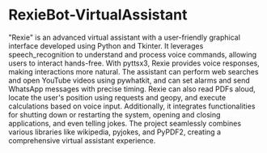 # RexieBot-VirtualAssistant
"Rexie" is an advanced virtual assistant with a user-friendly graphical interface developed using Python and Tkinter. It leverages speech_recognition to understand and process voice commands, allowing users to interact hands-free. With pyttsx3, Rexie provides voice responses, making interactions more natural. The assistant can perform web searches and open YouTube videos using pywhatkit, and can set alarms and send WhatsApp messages with precise timing. Rexie can also read PDFs aloud, locate the user's position using requests and geopy, and execute calculations based on voice input. Additionally, it integrates functionalities for shutting down or restarting the system, opening and closing applications, and even telling jokes. The project seamlessly combines various libraries like wikipedia, pyjokes, and PyPDF2, creating a comprehensive virtual assistant experience.
